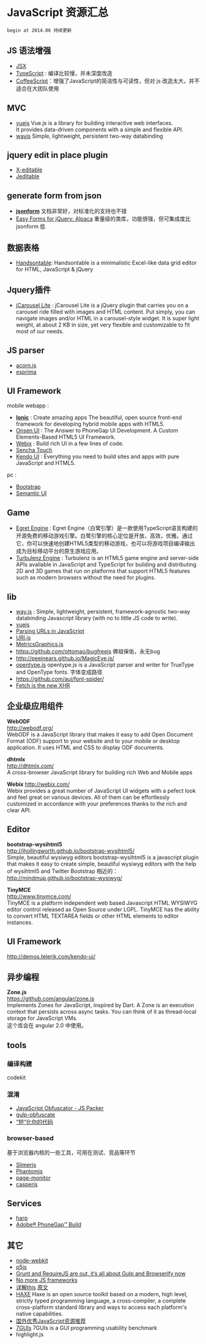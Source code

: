 JavaScript 资源汇总
========
	
	begin at 2014.06 持续更新
	
## JS 语法增强

- [JSX](http://jsx.github.io/)
- [TypeScript](http://www.typescriptlang.org/) : 编译比较慢，并未深度改造
- [CoffeeScript](http://coffeescript.org)：增强了JavaScript的简洁性与可读性，但对 js 改造太大，并不适合在大团队使用

## MVC

- [vuejs](http://vuejs.org/) Vue.js is a library for building interactive web interfaces.  
It provides data-driven components with a simple and flexible API.
- [wayjs](https://github.com/gwendall/way.js) Simple, lightweight, persistent two-way databinding  

## jquery edit in place plugin

- [X-editable](http://vitalets.github.io/x-editable/)
- [Jeditable](http://www.appelsiini.net/projects/jeditable)

## generate form from json

- **[jsonform](https://github.com/joshfire/jsonform)**  文档非常好，对标准化的支持也不错
- [Easy Forms for jQuery: Alpaca](http://www.alpacajs.org/) 重量级的类库，功能很强，但可集成度比 jsonform 低

## 数据表格

- [Handsontable](http://handsontable.com/): Handsontable is a minimalistic Excel-like data grid editor for HTML, JavaScript & jQuery

## Jquery插件

- [jCarousel Lite](http://www.gmarwaha.com/jquery/jcarousellite/) : jCarousel Lite is a jQuery plugin that carries you on a carousel ride filled with images and HTML content. Put simply, you can navigate images and/or HTML in a carousel-style widget. It is super light weight, at about 2 KB in size, yet very flexible and customizable to fit most of our needs. 

## JS parser 

- [acorn.js](http://marijnhaverbeke.nl/acorn/)  
- [esprima](http://esprima.org/)  

## UI Framework

mobile webapp : 

- **[Ionic](http://ionicframework.com/)** : Create amazing apps
The beautiful, open source front-end framework for developing hybrid mobile apps with HTML5.  
- [Onsen UI](http://onsenui.io/) : The Answer to PhoneGap UI Development. A Custom Elements-Based HTML5 UI Framework.  
- [Webix](http://webix.com/) : Build rich UI in a few lines of code.  
- [Sencha Touch](http://www.sencha.com/products/touch/)  
- [Kendo UI](http://www.telerik.com/kendo-ui) : Everything you need to build sites and apps
with pure JavaScript and HTML5.  

pc : 

- [Bootstrap](http://getbootstrap.com/)
- [Semantic UI](http://semantic-ui.com/)

## Game

- [Egret Engine](http://www.egret-labs.org/) : Egret Engine（白鹭引擎）是一款使用TypeScript语言构建的开源免费的移动游戏引擎。白鹭引擎的核心定位是开放，高效，优雅。通过它，你可以快速地创建HTML5类型的移动游戏，也可以将游戏项目编译输出成为目标移动平台的原生游戏应用。
- [Turbulenz Engine](https://github.com/turbulenz/turbulenz_engine) : Turbulenz is an HTML5 game engine and server-side APIs available in JavaScript and TypeScript for building and distributing 2D and 3D games that run on platforms that support HTML5 features such as modern browsers without the need for plugins.


## lib 

- [way.js](https://github.com/gwendall/way.js) : Simple, lightweight, persistent, framework-agnostic two-way databinding Javascript library (with no to little JS code to write).  
- [vuejs](http://vuejs.org/)  
- [Parsing URLs in JavaScript](http://www.abeautifulsite.net/parsing-urls-in-javascript/)  
- [URI.js](https://github.com/medialize/URI.js)  
- [MetricsGraphics.js](http://metricsgraphicsjs.org/)  
- https://github.com/ottomao/bugfreejs  佛祖保佑，永无bug  
- http://peeinears.github.io/MagicEye.js/  
- [opentype.js](https://github.com/nodebox/opentype.js)  opentype.js is a JavaScript parser and writer for TrueType and OpenType fonts.  字体变成路径
- https://github.com/aui/font-spider/  
- [Fetch is the new XHR](https://github.com/github/fetch)  

## 企业级应用组件

**WebODF**  
http://webodf.org/  
WebODF is a JavaScript library that makes it easy to add Open Document Format (ODF) support to your website and to your mobile or desktop application. It uses HTML and CSS to display ODF documents.

**dhtmlx**  
http://dhtmlx.com/  
A cross-browser JavaScript library for building rich Web and Mobile apps  

**Webix**
http://webix.com/  
Webix provides a great number of JavaScript UI widgets with a pefect look and feel great on various devices. All of them can be effortlessly customized in accordance with your preferences thanks to the rich and clear API.

## Editor

**bootstrap-wysihtml5**  
http://jhollingworth.github.io/bootstrap-wysihtml5/  
Simple, beautiful wysiwyg editors  bootstrap-wysihtml5 is a javascript plugin that makes it easy to create simple, beautiful wysiwyg editors with the help of wysihtml5 and Twitter Bootstrap
相近的： http://mindmup.github.io/bootstrap-wysiwyg/  

**TinyMCE**  
http://www.tinymce.com/  
TinyMCE is a platform independent web based Javascript HTML WYSIWYG editor control released as Open Source under LGPL. TinyMCE has the ability to convert HTML TEXTAREA fields or other HTML elements to editor instances.  

## UI Framework

http://demos.telerik.com/kendo-ui/  

## 异步编程

**Zone.js**  
https://github.com/angular/zone.js  
Implements Zones for JavaScript, inspired by Dart. A Zone is an execution context that persists across async tasks. You can think of it as thread-local storage for JavaScript VMs.  
这个库会在 angular 2.0 中使用。  

## tools

### 编译构建

codekit  

### 混淆

- [JavaScript Obfuscator - JS Packer](http://packer.50x.eu/)  
- [gulp-obfuscate](https://github.com/mikegroseclose/gulp-obfuscate)  
- [“短”化你的代码](http://ucren.com/blog/archives/549)  

### browser-based

基于浏览器内核的一些工具，可用在测试、竞品等环节

- [Slimerjs](http://slimerjs.org/)  
- [Phantomjs](http://phantomjs.org/)  
- [page-monitor](https://github.com/fouber/page-monitor)  
- [casperjs](http://casperjs.org/)  

## Services

- [harp](https://www.harp.io/)
- [Adobe® PhoneGap™ Build](https://build.phonegap.com/)

## 其它

- [node-webkit](https://github.com/rogerwang/node-webkit)  
- [p5js](http://p5js.org/)  
- [Grunt and RequireJS are out, it’s all about Gulp and Browserify now](http://www.100percentjs.com/just-like-grunt-gulp-browserify-now/)  
- [No more JS frameworks](http://bitworking.org/news/2014/05/zero_framework_manifesto)  
- [详解this](http://wayou.github.io/2015/01/18/all-this/) [原文](http://wayou.github.io/2015/01/18/all-this/)  
- [HAXE](http://haxe.org/)  Haxe is an open source toolkit based on a modern, high level, strictly typed programming language, a cross-compiler, a complete cross-platform standard library and ways to access each platform's native capabilities. 
- [国外优秀JavaScript资源推荐](http://www.ido321.com/302.html)  
- [7GUIs](https://github.com/eugenkiss/7guis) 7GUIs is a GUI programming usability benchmark  
- highlight.js  


